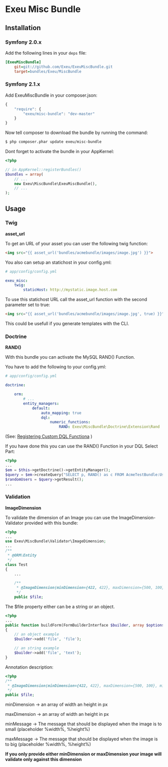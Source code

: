 Exeu Misc Bundle
========================

## Installation

### Symfony 2.0.x

Add the following lines in your `deps` file:

``` ini
[ExeuMiscBundle]
    git=git://github.com/Exeu/ExeuMiscBundle.git
    target=bundles/Exeu/MiscBundle
```

### Symfony 2.1.x

Add ExeuMiscBundle in your composer.json:

```js
{
    "require": {
        "exeu/misc-bundle": "dev-master"
    }
}
```

Now tell composer to download the bundle by running the command:

``` bash
$ php composer.phar update exeu/misc-bundle
```

Dont forget to activate the bundle in your AppKernel:

``` php
<?php

// in AppKernel::registerBundles()
$bundles = array(
    // ...
    new Exeu\MiscBundle\ExeuMiscBundle(),
    // ...
);

```

## Usage ##

### Twig ###

**asset_url**

To get an URL of your asset you can user the following twig function:

``` html
<img src="{{ asset_url('bundles/acmebundle/images/image.jpg') }}">
```

You also can setup an statichost in your config.yml:

``` yaml
# app/config/config.yml

exeu_misc:
    twig:
        staticHost: http://mystatic.image.host.com
```

To use this statichost URL call the asset_url function with the second parameter set to true:

``` html
<img src="{{ asset_url('bundles/acmebundle/images/image.jpg', true) }}">
```

This could be usefull if you generate templates with the CLI.

### Doctrine ###

**RAND()**

With this bundle you can activate the MySQL RAND() Function.

You have to add the following to your config.yml:

``` yaml
# app/config/config.yml

doctrine:

    orm:
        # ...
        entity_managers:
            default:
                auto_mapping: true
                dql:
                    numeric_functions:
                        RAND: Exeu\MiscBundle\Doctrine\Extension\Rand
```

(See: [Registering Custom DQL Functiona](http://symfony.com/doc/current/cookbook/doctrine/custom_dql_functions.html) )

If you have done this you can use the RAND() Function in your DQL Select Part:

``` php
<?php
...
$em = $this->getDoctrine()->getEntityManager();
$query = $em->createQuery("SELECT p, RAND() as c FROM AcmeTestBundle:User p ORDER BY c");
$randomUsers = $query->getResult();
...
```

### Validation ###

**ImageDimension**

To validate the dimension of an Image you can use the ImageDimension-Validator provided with this bundle:

``` php
<?php
...
use Exeu\MiscBundle\Validator\ImageDimension;
...
/**
 * @ORM\Entity
 */
class Test
{
    ...

    /**
     * @ImageDimension(minDimension={422, 422}, maxDimension={500, 100})
     */
    public $file;
```

The $file property either can be a string or an object.

``` php
<?php
...
public function buildForm(FormBuilderInterface $builder, array $options)
{
    // an object example
    $builder->add('file', 'file');

    // an string example
    $builder->add('file', 'text');
}
```
Annotation description:

``` php
<?php
/**
 * @ImageDimension(minDimension={422, 422}, maxDimension={500, 100}, minMessage="The image is to small. At min: %width%x%height%!", maxMessage="The image is to big. At max: %width%x%height%!")
 */
public $file;
```

minDimension -> an array of width an height in px

maxDimension -> an array of width an height in px

minMessage -> The message that should be displayed when the image is to small (placeholder %width%, %height%)

maxMessage -> The message that should be displayed when the image is to big (placeholder %width%, %height%)

**If you only provide either minDimension or maxDimension your image will validate only against this dimension**